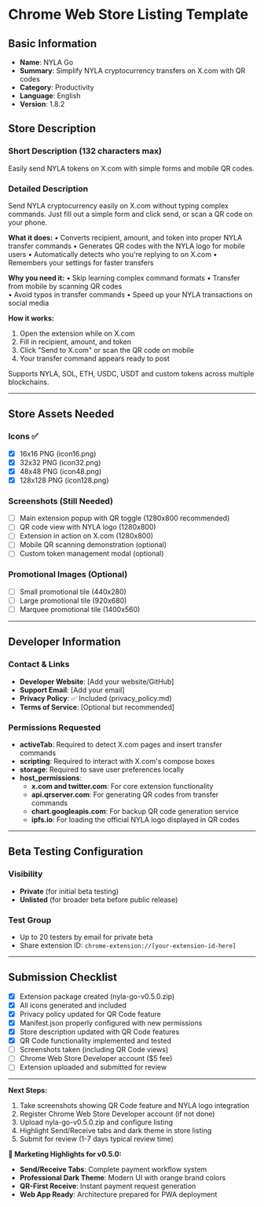 # Chrome Web Store Listing Template

## Basic Information
- **Name**: NYLA Go
- **Summary**: Simplify NYLA cryptocurrency transfers on X.com with QR codes
- **Category**: Productivity
- **Language**: English
- **Version**: 1.8.2

## Store Description

### Short Description (132 characters max)
Easily send NYLA tokens on X.com with simple forms and mobile QR codes.

### Detailed Description
Send NYLA cryptocurrency easily on X.com without typing complex commands. Just fill out a simple form and click send, or scan a QR code on your phone.

**What it does:**
• Converts recipient, amount, and token into proper NYLA transfer commands
• Generates QR codes with the NYLA logo for mobile users
• Automatically detects who you're replying to on X.com
• Remembers your settings for faster transfers

**Why you need it:**
• Skip learning complex command formats
• Transfer from mobile by scanning QR codes  
• Avoid typos in transfer commands
• Speed up your NYLA transactions on social media

**How it works:**
1. Open the extension while on X.com
2. Fill in recipient, amount, and token
3. Click "Send to X.com" or scan the QR code on mobile
4. Your transfer command appears ready to post

Supports NYLA, SOL, ETH, USDC, USDT and custom tokens across multiple blockchains.

---

## Store Assets Needed

### Icons ✅
- [x] 16x16 PNG (icon16.png)
- [x] 32x32 PNG (icon32.png) 
- [x] 48x48 PNG (icon48.png)
- [x] 128x128 PNG (icon128.png)

### Screenshots (Still Needed)
- [ ] Main extension popup with QR toggle (1280x800 recommended)
- [ ] QR code view with NYLA logo (1280x800)
- [ ] Extension in action on X.com (1280x800)
- [ ] Mobile QR scanning demonstration (optional)
- [ ] Custom token management modal (optional)

### Promotional Images (Optional)
- [ ] Small promotional tile (440x280)
- [ ] Large promotional tile (920x680)
- [ ] Marquee promotional tile (1400x560)

---

## Developer Information

### Contact & Links
- **Developer Website**: [Add your website/GitHub]
- **Support Email**: [Add your email]
- **Privacy Policy**: ✅ Included (privacy_policy.md)
- **Terms of Service**: [Optional but recommended]

### Permissions Requested
- **activeTab**: Required to detect X.com pages and insert transfer commands
- **scripting**: Required to interact with X.com's compose boxes  
- **storage**: Required to save user preferences locally
- **host_permissions**: 
  - **x.com and twitter.com**: For core extension functionality
  - **api.qrserver.com**: For generating QR codes from transfer commands
  - **chart.googleapis.com**: For backup QR code generation service
  - **ipfs.io**: For loading the official NYLA logo displayed in QR codes

---

## Beta Testing Configuration

### Visibility
- **Private** (for initial beta testing)
- **Unlisted** (for broader beta before public release)

### Test Group
- Up to 20 testers by email for private beta
- Share extension ID: `chrome-extension://[your-extension-id-here]`

---

## Submission Checklist

- [x] Extension package created (nyla-go-v0.5.0.zip)
- [x] All icons generated and included
- [x] Privacy policy updated for QR Code feature
- [x] Manifest.json properly configured with new permissions
- [x] Store description updated with QR Code features
- [x] QR Code functionality implemented and tested
- [ ] Screenshots taken (including QR Code views)
- [ ] Chrome Web Store Developer account ($5 fee)
- [ ] Extension uploaded and submitted for review

---

**Next Steps:**
1. Take screenshots showing QR Code feature and NYLA logo integration
2. Register Chrome Web Store Developer account (if not done)
3. Upload nyla-go-v0.5.0.zip and configure listing
4. Highlight Send/Receive tabs and dark theme in store listing
5. Submit for review (1-7 days typical review time)

**🎯 Marketing Highlights for v0.5.0:**
- **Send/Receive Tabs**: Complete payment workflow system
- **Professional Dark Theme**: Modern UI with orange brand colors
- **QR-First Receive**: Instant payment request generation
- **Web App Ready**: Architecture prepared for PWA deployment